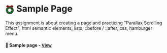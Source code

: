 # <span><img src="./images/christmas-wreath.png" alt="Wikipedia-page" style="height: 1em; vertical-align: middle;"></span> Sample Page

This assignment is about creating a page and practicing "Parallax Scrolling Effect", html semantic elements, lists, ::before / ::after, css, hamburger menu.

<h4>🔹 Sample page - <a href="https://simonakom.github.io/sample-page/sample-page.html" style="font-size:small;">View</a><h4>



